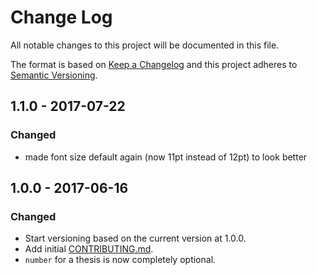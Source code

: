 # Change Log
All notable changes to this project will be documented in this file.

The format is based on [Keep a Changelog](http://keepachangelog.com/)
and this project adheres to [Semantic Versioning](http://semver.org/).

## 1.1.0 - 2017-07-22

### Changed

- made font size default again (now 11pt instead of 12pt) to look better

## 1.0.0 - 2017-06-16

### Changed

- Start versioning based on the current version at 1.0.0.
- Add initial [CONTRIBUTING.md](CONTRIBUTING.md).
- `number` for a thesis is now completely optional.

[Unreleased]: https://github.com/latextemplates/scientific-thesis-template/compare/v1.0.0...HEAD
[1.0.1]: https://github.com/latextemplates/scientific-thesis-template/compare/v1.0.0...v1.0.1
